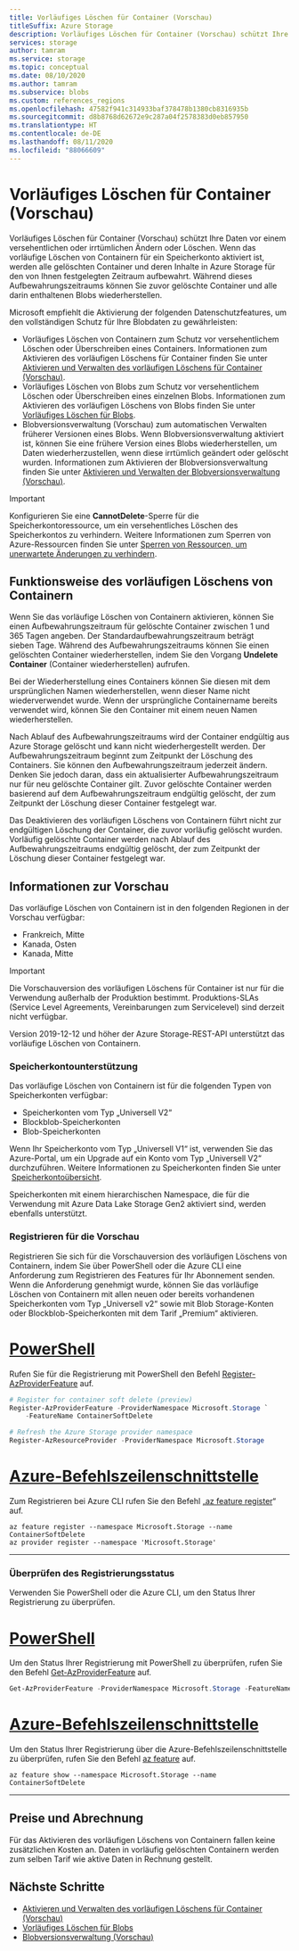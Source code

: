 ```yaml
---
title: Vorläufiges Löschen für Container (Vorschau)
titleSuffix: Azure Storage
description: Vorläufiges Löschen für Container (Vorschau) schützt Ihre Daten, damit Sie sie leichter wiederherstellen können, wenn sie irrtümlich von einer Anwendung oder einem anderen Speicherkontobenutzer geändert oder gelöscht wurden.
services: storage
author: tamram
ms.service: storage
ms.topic: conceptual
ms.date: 08/10/2020
ms.author: tamram
ms.subservice: blobs
ms.custom: references_regions
ms.openlocfilehash: 47582f941c314933baf378478b1380cb8316935b
ms.sourcegitcommit: d8b8768d62672e9c287a04f2578383d0eb857950
ms.translationtype: HT
ms.contentlocale: de-DE
ms.lasthandoff: 08/11/2020
ms.locfileid: "88066609"
---
```

# <a name="soft-delete-for-containers-preview"></a>Vorläufiges Löschen für Container (Vorschau)

Vorläufiges Löschen für Container (Vorschau) schützt Ihre Daten vor einem versehentlichen oder irrtümlichen Ändern oder Löschen. Wenn das vorläufige Löschen von Containern für ein Speicherkonto aktiviert ist, werden alle gelöschten Container und deren Inhalte in Azure Storage für den von Ihnen festgelegten Zeitraum aufbewahrt. Während dieses Aufbewahrungszeitraums können Sie zuvor gelöschte Container und alle darin enthaltenen Blobs wiederherstellen.

Microsoft empfiehlt die Aktivierung der folgenden Datenschutzfeatures, um den vollständigen Schutz für Ihre Blobdaten zu gewährleisten:

- Vorläufiges Löschen von Containern zum Schutz vor versehentlichem Löschen oder Überschreiben eines Containers. Informationen zum Aktivieren des vorläufigen Löschens für Container finden Sie unter [Aktivieren und Verwalten des vorläufigen Löschens für Container (Vorschau)](soft-delete-container-enable.md).
- Vorläufiges Löschen von Blobs zum Schutz vor versehentlichem Löschen oder Überschreiben eines einzelnen Blobs. Informationen zum Aktivieren des vorläufigen Löschens von Blobs finden Sie unter [Vorläufiges Löschen für Blobs](soft-delete-blob-overview.md).
- Blobversionsverwaltung (Vorschau) zum automatischen Verwalten früherer Versionen eines Blobs. Wenn Blobversionsverwaltung aktiviert ist, können Sie eine frühere Version eines Blobs wiederherstellen, um Daten wiederherzustellen, wenn diese irrtümlich geändert oder gelöscht wurden. Informationen zum Aktivieren der Blobversionsverwaltung finden Sie unter [Aktivieren und Verwalten der Blobversionsverwaltung (Vorschau)](versioning-enable.md).

> [!IMPORTANT]
> Konfigurieren Sie eine **CannotDelete**-Sperre für die Speicherkontoressource, um ein versehentliches Löschen des Speicherkontos zu verhindern. Weitere Informationen zum Sperren von Azure-Ressourcen finden Sie unter [Sperren von Ressourcen, um unerwartete Änderungen zu verhindern](../../azure-resource-manager/management/lock-resources.md).

## <a name="how-container-soft-delete-works"></a>Funktionsweise des vorläufigen Löschens von Containern

Wenn Sie das vorläufige Löschen von Containern aktivieren, können Sie einen Aufbewahrungszeitraum für gelöschte Container zwischen 1 und 365 Tagen angeben. Der Standardaufbewahrungszeitraum beträgt sieben Tage. Während des Aufbewahrungszeitraums können Sie einen gelöschten Container wiederherstellen, indem Sie den Vorgang **Undelete Container** (Container wiederherstellen) aufrufen.

Bei der Wiederherstellung eines Containers können Sie diesen mit dem ursprünglichen Namen wiederherstellen, wenn dieser Name nicht wiederverwendet wurde. Wenn der ursprüngliche Containername bereits verwendet wird, können Sie den Container mit einem neuen Namen wiederherstellen.

Nach Ablauf des Aufbewahrungszeitraums wird der Container endgültig aus Azure Storage gelöscht und kann nicht wiederhergestellt werden. Der Aufbewahrungszeitraum beginnt zum Zeitpunkt der Löschung des Containers. Sie können den Aufbewahrungszeitraum jederzeit ändern. Denken Sie jedoch daran, dass ein aktualisierter Aufbewahrungszeitraum nur für neu gelöschte Container gilt. Zuvor gelöschte Container werden basierend auf dem Aufbewahrungszeitraum endgültig gelöscht, der zum Zeitpunkt der Löschung dieser Container festgelegt war.

Das Deaktivieren des vorläufigen Löschens von Containern führt nicht zur endgültigen Löschung der Container, die zuvor vorläufig gelöscht wurden. Vorläufig gelöschte Container werden nach Ablauf des Aufbewahrungszeitraums endgültig gelöscht, der zum Zeitpunkt der Löschung dieser Container festgelegt war.

## <a name="about-the-preview"></a>Informationen zur Vorschau

Das vorläufige Löschen von Containern ist in den folgenden Regionen in der Vorschau verfügbar:

- Frankreich, Mitte
- Kanada, Osten
- Kanada, Mitte

> [!IMPORTANT]
> Die Vorschauversion des vorläufigen Löschens für Container ist nur für die Verwendung außerhalb der Produktion bestimmt. Produktions-SLAs (Service Level Agreements, Vereinbarungen zum Servicelevel) sind derzeit nicht verfügbar.

Version 2019-12-12 und höher der Azure Storage-REST-API unterstützt das vorläufige Löschen von Containern.

### <a name="storage-account-support"></a>Speicherkontounterstützung

Das vorläufige Löschen von Containern ist für die folgenden Typen von Speicherkonten verfügbar:

- Speicherkonten vom Typ „Universell V2“
- Blockblob-Speicherkonten
- Blob-Speicherkonten

Wenn Ihr Speicherkonto vom Typ „Universell V1“ ist, verwenden Sie das Azure-Portal, um ein Upgrade auf ein Konto vom Typ „Universell V2“ durchzuführen. Weitere Informationen zu Speicherkonten finden Sie unter  [Speicherkontoübersicht](../common/storage-account-overview.md).

Speicherkonten mit einem hierarchischen Namespace, die für die Verwendung mit Azure Data Lake Storage Gen2 aktiviert sind, werden ebenfalls unterstützt.

### <a name="register-for-the-preview"></a>Registrieren für die Vorschau

Registrieren Sie sich für die Vorschauversion des vorläufigen Löschens von Containern, indem Sie über PowerShell oder die Azure CLI eine Anforderung zum Registrieren des Features für Ihr Abonnement senden. Wenn die Anforderung genehmigt wurde, können Sie das vorläufige Löschen von Containern mit allen neuen oder bereits vorhandenen Speicherkonten vom Typ „Universell v2“ sowie mit Blob Storage-Konten oder Blockblob-Speicherkonten mit dem Tarif „Premium“ aktivieren.

# <a name="powershell"></a>[PowerShell](#tab/powershell)

Rufen Sie für die Registrierung mit PowerShell den Befehl [Register-AzProviderFeature](/powershell/module/az.resources/register-azproviderfeature) auf.

```powershell
# Register for container soft delete (preview)
Register-AzProviderFeature -ProviderNamespace Microsoft.Storage `
    -FeatureName ContainerSoftDelete

# Refresh the Azure Storage provider namespace
Register-AzResourceProvider -ProviderNamespace Microsoft.Storage
```

# <a name="azure-cli"></a>[Azure-Befehlszeilenschnittstelle](#tab/azure-cli)

Zum Registrieren bei Azure CLI rufen Sie den Befehl „[az feature register](/cli/azure/feature#az-feature-register)“ auf.

```azurecli
az feature register --namespace Microsoft.Storage --name ContainerSoftDelete
az provider register --namespace 'Microsoft.Storage'
```

---

### <a name="check-the-status-of-your-registration"></a>Überprüfen des Registrierungsstatus

Verwenden Sie PowerShell oder die Azure CLI, um den Status Ihrer Registrierung zu überprüfen.

# <a name="powershell"></a>[PowerShell](#tab/powershell)

Um den Status Ihrer Registrierung mit PowerShell zu überprüfen, rufen Sie den Befehl [Get-AzProviderFeature](/powershell/module/az.resources/get-azproviderfeature) auf.

```powershell
Get-AzProviderFeature -ProviderNamespace Microsoft.Storage -FeatureName ContainerSoftDelete
```

# <a name="azure-cli"></a>[Azure-Befehlszeilenschnittstelle](#tab/azure-cli)

Um den Status Ihrer Registrierung über die Azure-Befehlszeilenschnittstelle zu überprüfen, rufen Sie den Befehl [az feature](/cli/azure/feature#az-feature-show) auf.

```azurecli
az feature show --namespace Microsoft.Storage --name ContainerSoftDelete
```

---

## <a name="pricing-and-billing"></a>Preise und Abrechnung

Für das Aktivieren des vorläufigen Löschens von Containern fallen keine zusätzlichen Kosten an. Daten in vorläufig gelöschten Containern werden zum selben Tarif wie aktive Daten in Rechnung gestellt.

## <a name="next-steps"></a>Nächste Schritte

- [Aktivieren und Verwalten des vorläufigen Löschens für Container (Vorschau)](soft-delete-container-enable.md)
- [Vorläufiges Löschen für Blobs](soft-delete-blob-overview.md)
- [Blobversionsverwaltung (Vorschau)](versioning-overview.md)
